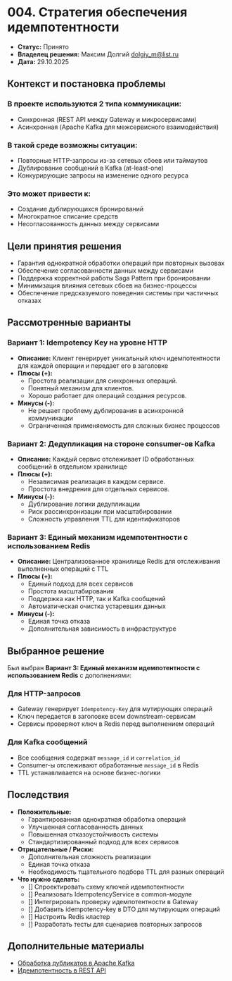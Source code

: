 # 004. Стратегия обеспечения идемпотентности

* **Статус:** Принято
* **Владелец решения:** Максим Долгий dolgiy_m@list.ru
* **Дата:** 29.10.2025

## Контекст и постановка проблемы

### В проекте используются 2 типа коммуникации:

* Синхронная (REST API между Gateway и микросервисами)
* Асинхронная (Apache Kafka для межсервисного взаимодействия)

### В такой среде возможны ситуации:

* Повторные HTTP-запросы из-за сетевых сбоев или таймаутов
* Дублирование сообщений в Kafka (at-least-one)
* Конкурирующие запросы на изменение одного ресурса

### Это может привести к:

* Создание дублирующихся бронирований
* Многократное списание средств
* Несогласованность данных между сервисами

## Цели принятия решения

- Гарантия однократной обработки операций при повторных вызовах
- Обеспечение согласованности данных между сервисами
- Поддержка корректной работы Saga Pattern при бронировании
- Минимизация влияния сетевых сбоев на бизнес-процессы
- Обеспечение предсказуемого поведения системы при частичных отказах

## Рассмотренные варианты

### Вариант 1: Idempotency Key на уровне HTTP

* **Описание:** Клиент генерирует уникальный ключ идемпотентности для каждой операции и передает его в заголовке
* **Плюсы (+):**
    * Простота реализации для синхронных операций.
    * Понятный механизм для клиентов.
    * Хорошо работает для операций создания ресурсов.
* **Минусы (-):**
    * Не решает проблему дублирования в асинхронной коммуникации
    * Ограниченная применяемость для сложных бизнес процессов

### Вариант 2: Дедупликация на стороне consumer-ов Kafka

* **Описание:** Каждый сервис отслеживает ID обработанных сообщений в отдельном хранилище
* **Плюсы (+):**
    * Независимая реализация в каждом сервисе.
    * Простота внедрения для отдельных сервисов.
* **Минусы (-):**
    * Дублирование логики дедупликации
    * Риск рассинхронизации при масштабировании
    * Сложность управления TTL для идентификаторов

### Вариант 3: Единый механизм идемпотентности с использованием Redis

* **Описание:** Централизованное хранилище Redis для отслеживания выполненных операций с TTL
* **Плюсы (+):**
    * Единый подход для всех сервисов
    * Простота масштабирования
    * Поддержка как HTTP, так и Kafka сообщений
    * Автоматическая очистка устаревших данных
* **Минусы (-):**
    * Единая точка отказа
    * Дополнительная зависимость в инфраструктуре

## Выбранное решение

Был выбран **Вариант 3: Единый механизм идемпотентности с использованием Redis** с дополнениями:

### Для HTTP-запросов

* Gateway генерирует ```Idempotency-Key``` для мутирующих операций
* Ключ передается в заголовке всем downstream-сервисам
* Сервисы проверяют ключ в Redis перед выполнением операций

### Для Kafka сообщений

* Все сообщения содержат ```message_id``` и ```correlation_id```
* Consumer-ы отслеживают обработанные ```message_id``` в Redis
* TTL устанавливается на основе бизнес-логики

## Последствия

* **Положительные:**
    * Гарантированная однократная обработка операций
    * Улучшенная согласованность данных
    * Повышенная отказоустойчивость системы
    * Стандартизированный подход для всех сервисов
* **Отрицательные / Риски:**
    * Дополнительная сложность реализации
    * Единая точка отказа
    * Необходимость тщательного подбора TTL для разных операций
* **Что нужно сделать:**
    * [] Спроектировать схему ключей идемпотентности
    * [] Реализовать IdempotencyService в common-модуле
    * [] Интегрировать проверку идемпотентности в Gateway
    * [] Добавить idempotency-key в DTO для мутирующих операций
    * [] Настроить Redis кластер
    * [] Разработать тесты для сценариев повторных запросов

## Дополнительные материалы

* [Обработка дубликатов в Apache Kafka](https://www.confluent.io/blog/exactly-once-semantics-are-possible-heres-how-apache-kafka-does-it/)
* [Идемпотентность в REST API](https://docs.stripe.com/api/idempotent_requests)